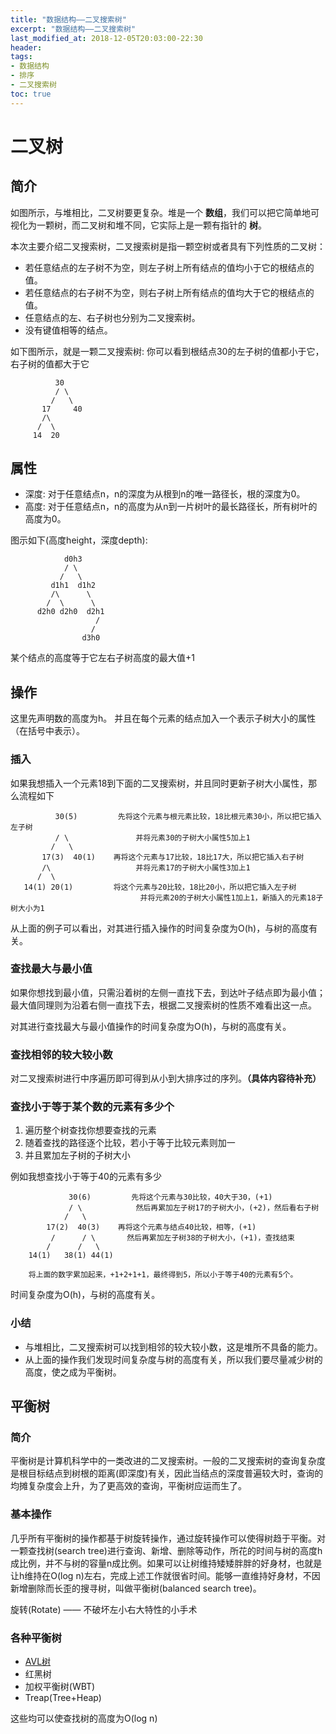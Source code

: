 ```yaml
---
title: "数据结构——二叉搜索树"
excerpt: "数据结构——二叉搜索树"
last_modified_at: 2018-12-05T20:03:00-22:30
header:
tags:
- 数据结构
- 排序
- 二叉搜索树
toc: true
---
```


# 二叉树

## 简介
如图所示，与堆相比，二叉树要更复杂。堆是一个 **数组**，我们可以把它简单地可视化为一颗树，而二叉树和堆不同，它实际上是一颗有指针的 **树**。

本次主要介绍二叉搜索树，二叉搜索树是指一颗空树或者具有下列性质的二叉树：
+ 若任意结点的左子树不为空，则左子树上所有结点的值均小于它的根结点的值。
+ 若任意结点的右子树不为空，则右子树上所有结点的值均大于它的根结点的值。
+ 任意结点的左、右子树也分别为二叉搜索树。
+ 没有键值相等的结点。

如下图所示，就是一颗二叉搜索树:
你可以看到根结点30的左子树的值都小于它，右子树的值都大于它

              30
              / \
             /   \
           17     40
           /\
          /  \
         14  20
         
         
## 属性
+ 深度: 对于任意结点n，n的深度为从根到n的唯一路径长，根的深度为0。
+ 高度: 对于任意结点n，n的高度为从n到一片树叶的最长路径长，所有树叶的高度为0。

图示如下(高度height，深度depth):

                d0h3
                / \
               /   \
             d1h1  d1h2
             /\      \
            /  \      \
          d2h0 d2h0  d2h1
                       /
                      /
                    d3h0

某个结点的高度等于它左右子树高度的最大值+1
## 操作

这里先声明数的高度为h。
并且在每个元素的结点加入一个表示子树大小的属性（在括号中表示）。
### 插入
如果我想插入一个元素18到下面的二叉搜索树，并且同时更新子树大小属性，那么流程如下

              30(5)         先将这个元素与根元素比较，18比根元素30小，所以把它插入左子树
              / \               并将元素30的子树大小属性5加上1
             /   \
           17(3)  40(1)    再将这个元素与17比较，18比17大，所以把它插入右子树
           /\                   并将元素17的子树大小属性3加上1
          /  \
       14(1) 20(1)         将这个元素与20比较，18比20小，所以把它插入左子树
                                 并将元素20的子树大小属性1加上1，新插入的元素18子树大小为1

从上面的例子可以看出，对其进行插入操作的时间复杂度为O(h)，与树的高度有关。

### 查找最大与最小值
如果你想找到最小值，只需沿着树的左侧一直找下去，到达叶子结点即为最小值；最大值同理则为沿着右侧一直找下去，根据二叉搜索树的性质不难看出这一点。

对其进行查找最大与最小值操作的时间复杂度为O(h)，与树的高度有关。

### 查找相邻的较大较小数
对二叉搜索树进行中序遍历即可得到从小到大排序过的序列。**（具体内容待补充）**

### 查找小于等于某个数的元素有多少个
1. 遍历整个树查找你想要查找的元素
2. 随着查找的路径逐个比较，若小于等于比较元素则加一
3. 并且累加左子树的子树大小

例如我想查找小于等于40的元素有多少

                 30(6)         先将这个元素与30比较，40大于30，(+1)
                 / \            然后再累加左子树17的子树大小，(+2)，然后看右子树
                /   \
            17(2)  40(3)    再将这个元素与结点40比较，相等，(+1)
             /      / \       然后再累加左子树38的子树大小，(+1)，查找结束
            /      /   \
        14(1)   38(1) 44(1)
    
        将上面的数字累加起来，+1+2+1+1，最终得到5，所以小于等于40的元素有5个。

时间复杂度为O(h)，与树的高度有关。

### 小结
+ 与堆相比，二叉搜索树可以找到相邻的较大较小数，这是堆所不具备的能力。
+ 从上面的操作我们发现时间复杂度与树的高度有关，所以我们要尽量减少树的高度，使之成为平衡树。

## 平衡树
### 简介
平衡树是计算机科学中的一类改进的二叉搜索树。一般的二叉搜索树的查询复杂度是根目标结点到树根的距离(即深度)有关，因此当结点的深度普遍较大时，查询的均摊复杂度会上升，为了更高效的查询，平衡树应运而生了。

### 基本操作
几乎所有平衡树的操作都基于树旋转操作，通过旋转操作可以使得树趋于平衡。对一颗查找树(search tree)进行查询、新增、删除等动作，所花的时间与树的高度h成比例，并不与树的容量n成比例。如果可以让树维持矮矮胖胖的好身材，也就是让h维持在O(log n)左右，完成上述工作就很省时间。能够一直维持好身材，不因新增删除而长歪的搜寻树，叫做平衡树(balanced search tree)。

旋转(Rotate) —— 不破坏左小右大特性的小手术

### 各种平衡树
+ [AVL树](/AVL_Tree/)
+ 红黑树
+ 加权平衡树(WBT)
+ Treap(Tree+Heap)

这些均可以使查找树的高度为O(log n)

